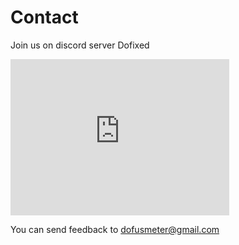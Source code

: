 # Contact

Join us on discord server Dofixed
<iframe src="https://discord.com/widget?id=623883339211997184&theme=dark" width="350" height="250" allowtransparency="true" frameborder="0" sandbox="allow-popups allow-popups-to-escape-sandbox allow-same-origin allow-scripts"></iframe>

You can send feedback to <a href = "mailto: dofusmeter@gmail.com">dofusmeter@gmail.com</a>
